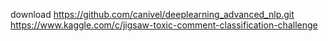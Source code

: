 download
https://github.com/canivel/deeplearning_advanced_nlp.git
https://www.kaggle.com/c/jigsaw-toxic-comment-classification-challenge